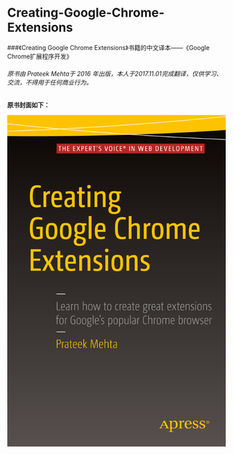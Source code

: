 # Creating-Google-Chrome-Extensions

###《Creating Google Chrome Extensions》书籍的中文译本——《Google Chrome扩展程序开发》

###### 原书由 Prateek Mehta于 2016 年出版，本人于2017.11.01完成翻译，仅供学习、交流，不得用于任何商业行为。

**原书封面如下：**

![](/assets/logo.png)





